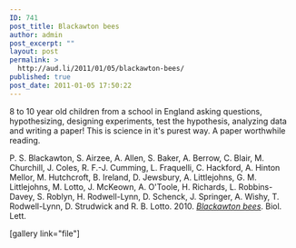 ```yaml
---
ID: 741
post_title: Blackawton bees
author: admin
post_excerpt: ""
layout: post
permalink: >
  http://aud.li/2011/01/05/blackawton-bees/
published: true
post_date: 2011-01-05 17:50:22
---
```

8 to 10 year old children from a school in England asking questions, hypothesizing, designing experiments, test the hypothesis, analyzing data and writing a paper! This is science in it's purest way. A paper worthwhile reading.

P. S. Blackawton, S. Airzee, A. Allen, S. Baker, A. Berrow, C. Blair, M. Churchill, J. Coles, R. F.-J. Cumming, L. Fraquelli, C. Hackford, A. Hinton Mellor, M. Hutchcroft, B. Ireland, D. Jewsbury, A. Littlejohns, G. M. Littlejohns, M. Lotto, J. McKeown, A. O'Toole, H. Richards, L. Robbins-Davey, S. Roblyn, H. Rodwell-Lynn, D. Schenck, J. Springer, A. Wishy, T. Rodwell-Lynn, D. Strudwick and R. B. Lotto. 2010. <a href="http://rsbl.royalsocietypublishing.org/content/early/2010/12/18/rsbl.2010.1056"><em>Blackawton bees</em></a>. Biol. Lett.

[gallery link="file"]